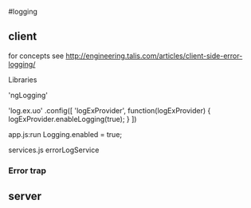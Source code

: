 #logging 


## client

for concepts see http://engineering.talis.com/articles/client-side-error-logging/

Libraries
<script src="/static/lib/AngularLogExtender/0.0.7/log-ex-unobtrusive.min.js"></script>
<script src="/static/lib/angular-logging.js"></script>

'ngLogging'

'log.ex.uo'
.config([ 'logExProvider', function(logExProvider) {
            logExProvider.enableLogging(true);
        } ])
 
 app.js:run
   Logging.enabled = true;
          
 services.js errorLogService
 
 ### Error trap
       
## server

